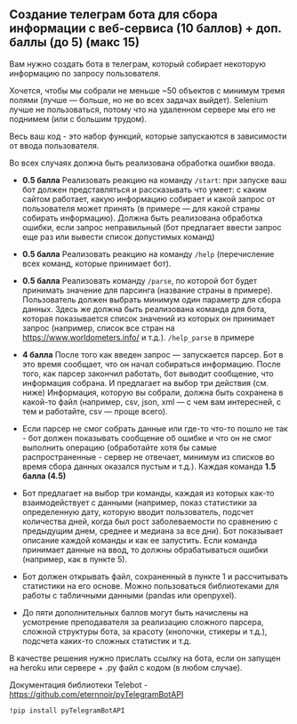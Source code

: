 ## Создание телеграм бота для сбора информации с веб-сервиса (10 баллов) + доп. баллы (до 5) (макс 15)

Вам нужно создать бота в телеграм, который собирает некоторую информацию по запросу пользователя.

Хочется, чтобы мы собрали не меньше ~50 объектов с минимум тремя полями (лучше ⁠— больше, но не во всех задачах выйдет). Selenium лучше не пользоваться, потому что на удаленном сервере мы его не поднимем (или с большим трудом).

Весь ваш код - это набор функций, которые запускаются в зависимости от ввода пользователя. 

Во всех случаях должна быть реализована обработка ошибки ввода.

* **0.5 балла** Реализовать реакцию на команду `/start`: при запуске ваш бот должен представляться и рассказывать что умеет: с каким сайтом работает, какую информацию собирает и какой запрос от пользователя может принять (в примере ⁠— для какой страны собирать информацию). Должна быть реализована обработка ошибки, если запрос неправильный (бот предлагает ввести запрос еще раз или вывести список допустимых команд)
* **0.5 балла** Реализовать реакцию на команду `/help` (перечисление всех команд, которые принимает бот).
* **0.5 балла** Реализовать команду `/parse`, по которой бот будет принимать значение для парсинга (название страны в примере). Пользователь должен выбрать минимум один параметр для сбора данных. Здесь же должна быть реализована команда для бота, которая показывается список значений из которых он принимает запрос (например, список все стран на https://www.worldometers.info/ и т.д.). `/help_parse` в примере
* **4 балла** После того как введен запрос ⁠— запускается парсер. Бот в это время сообщает, что он начал собираться информацию. После того, как парсер закончил работать, бот выводит сообщение, что информация собрана. И предлагает на выбор три действия (см. ниже) Информация, которую вы собрали, должна быть сохранена в какой-то файл (например, csv, json, xml ⁠— с чем вам интересней, с тем и работайте, csv ⁠—  проще всего).

* Если парсер не смог собрать данные или где-то что-то пошло не так - бот должен показывать сообщение об ошибке и что он не смог выполнить операцию (обработайте хотя бы самые распространенные - сервер не отвечает, минимум из списков во время сбора данных оказался пустым и т.д.). Каждая команда **1.5 балла (4.5)**

* Бот предлагает на выбор три команды, каждая из которых как-то взаимодействует с данными (например, показ статистики за определенную дату, которую вводит пользователь, подсчет количества дней, когда был рост заболеваемости по сравнению с предыдущим днем, среднее и медиана за все дни). Бот показывает описание каждой команды и как ее запустить. Если команда принимает данные на ввод, то должны обрабатываться ошибки (например, как в пункте 5).
* Бот должен открывать файл, сохраненный в пункте 1 и рассчитывать статистики на его основе. Можно пользоваться библиотеками для работы с табличными данными (pandas или openpyxel).

* До пяти дополнительных баллов могут быть начислены на усмотрение преподавателя за реализацию сложного парсера, сложной структуры бота, за красоту (кнопочки, стикеры и т.д.), подсчета каких-то сложных статистик и т.д.

В качестве решения нужно прислать ссылку на бота, если он запущен на heroku или сервере + .py файл с кодом (в любом случае).

Документация библиотеки Telebot - https://github.com/eternnoir/pyTelegramBotAPI

```!pip install pyTelegramBotAPI```
